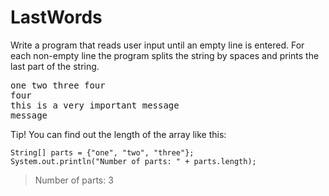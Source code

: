 # LastWords
Write a program that reads user input until an empty line is entered. For each non-empty line the program splits the string by spaces  and prints the last part of the string.

<pre>
one two three four
four
this is a very important message
message
</pre>

Tip! You can find out the length of the array like this:

```
String[] parts = {"one", "two", "three"};
System.out.println("Number of parts: " + parts.length);
```

> Number of parts: 3